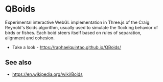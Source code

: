 QBoids
====

Experimental interactive WebGL implementation in Three.js of the Craig Reynold's Boids algorithm, usually used to simulate the flocking behavior of birds or fishes.
Each boid steers itself based on rules of separation, alignment and cohesion.


* Take a look - https://raphaelquintao.github.io/QBoids/


## See also
* https://en.wikipedia.org/wiki/Boids
